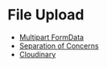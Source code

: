 # File Upload

* [Multipart FormData](Multipart_FormData.md)
* [Separation of Concerns](Separation_of_Concerns.md)
* [Cloudinary](Cloudinary.md)

